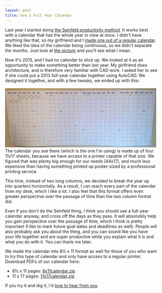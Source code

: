 ```yaml
---
layout: post
title: Use a Full Year Calendar
---
```

Last year I started doing [the Seinfeld productivity method](http://lifehacker.com/281626/jerry-seinfelds-productivity-secret). It works best with a calendar that has the whole year in view at once. I didn't have anything like that, so my girlfriend and I [made one out of a regular calendar](https://lh3.googleusercontent.com/-hf8BwjgZKUo/Tw0SBBKs7mI/AAAAAAAABuI/gL86IOBBUzc/s760/IMG_20120110_233533.jpg). We liked the idea of the calendar being continuous, so we didn't separate the months. Just look at [the picture](https://lh3.googleusercontent.com/-hf8BwjgZKUo/Tw0SBBKs7mI/AAAAAAAABuI/gL86IOBBUzc/s760/IMG_20120110_233533.jpg) and you'll see what I mean.

Now it's 2013, and I had no calendar to slice up. We looked at it as an opportunity to make something better than last year. My girlfriend does architecture, and is therefore very familiar with CAD work. I asked her to see if she could put a 2013 full-year calendar together using AutoCAD. We designed it together, and with a few tweaks, we ended up with this:
<br><br>
<img src="/img/2013calendar.jpg" class="centered">
<br>
The calendar you see there (which is the one I'm using) is made up of four 11x17 sheets, because we have access to a printer capable of that size. We figured that was plenty big enough for our needs (44x17), and much less expensive than having something printed up poster-sized by a professional printing service.

This time, instead of two long columns, we decided to break the year up into quarters horizontally. As a result, I can reach every part of the calendar from my desk, which I like a lot. I also feel that this format offers even greater perspective over the passage of time than the two column format did.

Even if you don't do the Seinfeld thing, I think you should use a full-year calendar anyway, and cross off the days as they pass. It will absolutely help you gain perspective over the passage of time, which I think is pretty important (I like to mark future goal dates and deadlines as well). People will also probably ask you about the thing, and you can sound like you have your life together and are super productive while you explain what it is and what you do with it. You can thank me later.

We made the calendar into 8&#189; x 11 format as well for those of you who want to try this type of calendar and only have access to a regular printer. Download PDFs of our calendar here:

 + 8&#189; x 11 pages: [8x11calendar.zip](/files/8x11calendar.zip)
 + 11 x 17 pages: [11x17calendar.zip](/files/11x17calendar.zip)

If you try it and dig it, I'd [love to hear from you](https://plus.google.com/104570711580136846518/posts).